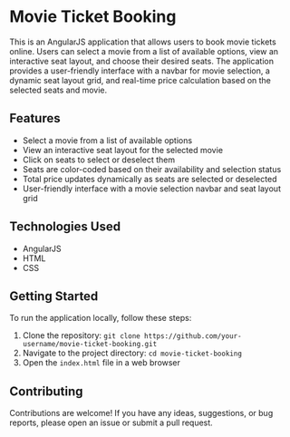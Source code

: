 # Movie Ticket Booking

This is an AngularJS application that allows users to book movie tickets online. Users can select a movie from a list of available options, view an interactive seat layout, and choose their desired seats. The application provides a user-friendly interface with a navbar for movie selection, a dynamic seat layout grid, and real-time price calculation based on the selected seats and movie.

## Features

- Select a movie from a list of available options
- View an interactive seat layout for the selected movie
- Click on seats to select or deselect them
- Seats are color-coded based on their availability and selection status
- Total price updates dynamically as seats are selected or deselected
- User-friendly interface with a movie selection navbar and seat layout grid

## Technologies Used

- AngularJS
- HTML
- CSS

## Getting Started

To run the application locally, follow these steps:

1. Clone the repository: `git clone https://github.com/your-username/movie-ticket-booking.git`
2. Navigate to the project directory: `cd movie-ticket-booking`
3. Open the `index.html` file in a web browser

## Contributing

Contributions are welcome! If you have any ideas, suggestions, or bug reports, please open an issue or submit a pull request.
